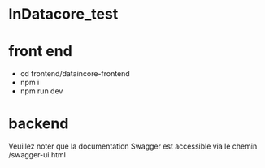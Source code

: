 # InDatacore_test

# front end 
*  cd frontend/dataincore-frontend
*  npm i 
  *  npm run dev
# backend
Veuillez noter que la documentation Swagger est accessible via le chemin /swagger-ui.html
